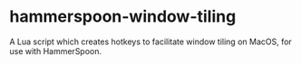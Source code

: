 # hammerspoon-window-tiling
A Lua script which creates hotkeys to facilitate window tiling on MacOS, for use with HammerSpoon.
